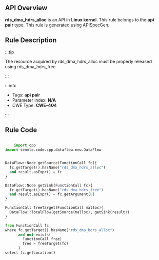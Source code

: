 ---
---


## API Overview
**rds_dma_hdrs_alloc** is an API in **Linux kernel**. This rule belongs to the **api pair** type. This rule is generated using [APISpecGen](../../tools/APISpecGen).
## Rule Description

:::tip

The resource acquired by rds_dma_hdrs_alloc must be properly released using rds_dma_hdrs_free

:::

:::info

- Tags: **api pair**
- Parameter Index: **N/A**
- CWE Type: **CWE-404**

:::

## Rule Code
```python

    import cpp
import semmle.code.cpp.dataflow.new.DataFlow


DataFlow::Node getSource(FunctionCall fc){
  fc.getTarget().hasName("rds_dma_hdrs_alloc")
  and result.asExpr() = fc
}

DataFlow::Node getSink(FunctionCall fc){
  fc.getTarget().hasName("rds_dma_hdrs_free")
  and result.asExpr() = fc.getArgument(0)
}

FunctionCall freeTarget(FunctionCall malloc){
  DataFlow::localFlow(getSource(malloc), getSink(result))
}

from FunctionCall fc
where fc.getTarget().hasName("rds_dma_hdrs_alloc")
      and not exists(
        FunctionCall free| 
        free = freeTarget(fc)
      )
select fc.getLocation()

    
```